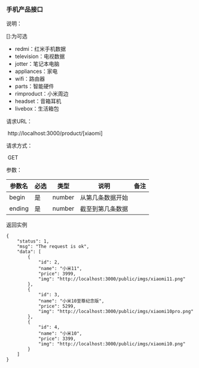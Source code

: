 ### 手机产品接口

说明：

[]:为可选

- redmi：红米手机数据
- television：电视数据
- jotter：笔记本电脑
- appliances：家电
- wifi：路由器
- parts：智能硬件
- rimproduct：小米周边
- headset：音箱耳机
- livebox：生活箱包

请求URL：

​	http://localhost:3000/product/[xiaomi]

请求方式：

​	GET

参数：

| 参数名 | 必选 | 类型   | 说明             | 备注 |
| ------ | ---- | ------ | ---------------- | ---- |
| begin  | 是   | number | 从第几条数据开始 |      |
| ending | 是   | number | 截至到第几条数据 |      |

返回实例

```
{
    "status": 1,
    "msg": "The request is ok",
    "data": [
        {
            "id": 2,
            "name": "小米11",
            "price": 3999,
            "img": "http://localhost:3000/public/imgs/xiaomi11.png"
        },
        {
            "id": 3,
            "name": "小米10至尊纪念版",
            "price": 5299,
            "img": "http://localhost:3000/public/imgs/xiaomi10pro.png"
        },
        {
            "id": 4,
            "name": "小米10",
            "price": 3399,
            "img": "http://localhost:3000/public/imgs/xiaomi10.png"
        }
    ]
}
```

